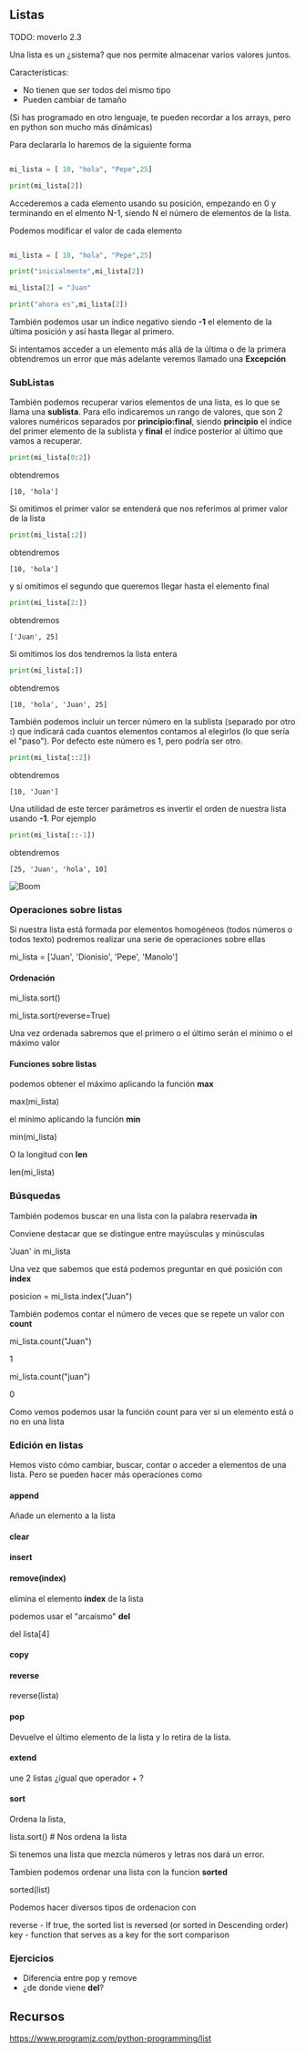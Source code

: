 ## Listas

TODO: moverlo 2.3

Una lista es un ¿sistema? que nos permite almacenar varios valores juntos.

Características:

* No tienen que ser todos del mismo tipo
* Pueden cambiar de tamaño

(Si has programado en otro lenguaje, te pueden recordar a los arrays, pero en python son mucho más dinámicas)

Para declararla lo haremos de la siguiente forma

```python

mi_lista = [ 10, "hola", "Pepe",25]

print(mi_lista[2])

```

Accederemos a cada elemento usando su posición, empezando  en 0 y terminando en el elmento N-1, siendo N el número de elementos de la lista. 

Podemos modificar el valor de cada elemento


```python

mi_lista = [ 10, "hola", "Pepe",25]

print("inicialmente",mi_lista[2])

mi_lista[2] = "Juan"

print("ahora es",mi_lista[2])

```

También podemos usar un índice negativo siendo **-1** el elemento de la última posición y así hasta llegar al primero.

Si intentamos acceder a un elemento más allá de la última o de la primera obtendremos un error que más adelante veremos llamado una **Excepción**

### SubListas

También podemos recuperar varios elementos de una lista, es lo que se llama una **sublista**. Para ello indicaremos un rango de valores, que son 2 valores numéricos separados por **principio:final**, siendo **principio** el índice del primer elemento de la sublista y **final**  el índice posterior al último que vamos a recuperar. 

```python
print(mi_lista[0:2])
```
obtendremos 
```
[10, 'hola']
```
Si omitimos el primer valor se entenderá que nos referimos al primer valor de la lista 

```python
print(mi_lista[:2])
```
obtendremos 
```
[10, 'hola']
```

y si omitimos el segundo que queremos llegar hasta el elemento final

```python
print(mi_lista[2:])
```

obtendremos 
```
['Juan', 25]
```

Si omitimos los dos tendremos la lista entera

```python
print(mi_lista[:])
```


obtendremos 
```
[10, 'hola', 'Juan', 25]
```

También podemos incluir un tercer número en la sublista (separado por otro **:**) que indicará cada cuantos elementos contamos al elegirlos (lo que sería el "paso"). Por defecto este número es 1, pero podría ser otro. 

```python
print(mi_lista[::2])
```
obtendremos 
```
[10, 'Juan']
```

Una utilidad de este tercer parámetros es invertir el orden de nuestra lista usando **-1**. Por ejemplo
```python
print(mi_lista[::-1])
```
obtendremos 
```
[25, 'Juan', 'hola', 10]
```

![Boom](./images/Boom.png)

### Operaciones sobre listas

Si nuestra lista está formada por elementos homogéneos (todos números o todos texto) podremos realizar una serie de operaciones sobre ellas

mi_lista = ['Juan', 'Dionisio', 'Pepe', 'Manolo']

#### Ordenación



mi_lista.sort()


mi_lista.sort(reverse=True)

Una vez ordenada sabremos que el primero o el último serán el mínimo o el máximo valor

#### Funciones sobre listas

podemos obtener el máximo aplicando la función **max**

max(mi_lista)

el mínimo aplicando la función **min**

min(mi_lista)

O la longitud con **len**

len(mi_lista)

### Búsquedas

También podemos buscar en una lista con la palabra reservada **in**

Conviene destacar que se distingue entre mayúsculas y minúsculas

'Juan' in mi_lista

Una vez que sabemos que está podemos preguntar en qué posición con **index**

posicion = mi_lista.index("Juan")

También podemos contar el número de veces que se repete un valor con **count** 

mi_lista.count("Juan")

1

mi_lista.count("juan")

0

Como vemos podemos usar la función count para ver si un elemento está o no en una lista

### Edición en listas

Hemos visto cómo cambiar, buscar, contar o acceder a elementos de una lista. Pero se pueden hacer más operaciones como 

#### append
Añade un elemento a la lista

#### clear

#### insert

#### remove(index)

elimina el elemento **index** de la lista

podemos usar el "arcaismo" **del**

del lista[4]

#### copy

#### reverse

reverse(lista)


#### pop

Devuelve el último elemento de la lista y lo retira de la lista.


#### extend

une 2 listas 
¿igual que operador + ?

#### sort

Ordena la lista,

lista.sort() # Nos ordena la lista

Si tenemos una lista que mezcla números y letras nos dará un error.

Tambien podemos ordenar una lista con la funcion **sorted**

sorted(list)

Podemos hacer diversos tipos de ordenacion con 

reverse - If true, the sorted list is reversed (or sorted in Descending order)
key - function that serves as a key for the sort comparison


### Ejercicios

* Diferencia entre pop y remove
* ¿de donde viene **del**?


## Recursos

https://www.programiz.com/python-programming/list


